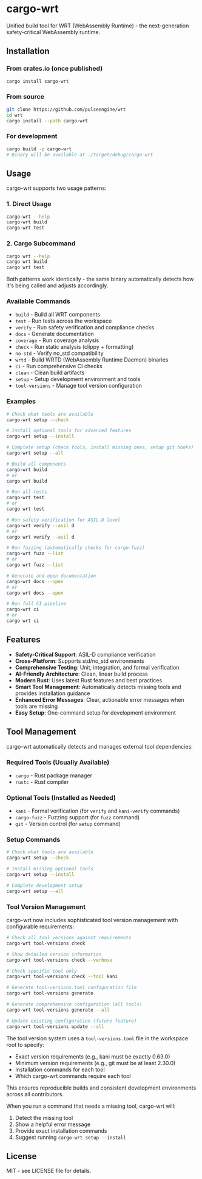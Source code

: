 # cargo-wrt

Unified build tool for WRT (WebAssembly Runtime) - the next-generation safety-critical WebAssembly runtime.

## Installation

### From crates.io (once published)
```bash
cargo install cargo-wrt
```

### From source
```bash
git clone https://github.com/pulseengine/wrt
cd wrt
cargo install --path cargo-wrt
```

### For development
```bash
cargo build -p cargo-wrt
# Binary will be available at ./target/debug/cargo-wrt
```

## Usage

cargo-wrt supports two usage patterns:

### 1. Direct Usage
```bash
cargo-wrt --help
cargo-wrt build
cargo-wrt test
```

### 2. Cargo Subcommand
```bash
cargo wrt --help
cargo wrt build  
cargo wrt test
```

Both patterns work identically - the same binary automatically detects how it's being called and adjusts accordingly.

### Available Commands

- `build` - Build all WRT components
- `test` - Run tests across the workspace  
- `verify` - Run safety verification and compliance checks
- `docs` - Generate documentation
- `coverage` - Run coverage analysis
- `check` - Run static analysis (clippy + formatting)
- `no-std` - Verify no_std compatibility
- `wrtd` - Build WRTD (WebAssembly Runtime Daemon) binaries
- `ci` - Run comprehensive CI checks
- `clean` - Clean build artifacts
- `setup` - Setup development environment and tools
- `tool-versions` - Manage tool version configuration

### Examples

```bash
# Check what tools are available
cargo-wrt setup --check

# Install optional tools for advanced features
cargo-wrt setup --install

# Complete setup (check tools, install missing ones, setup git hooks)
cargo-wrt setup --all

# Build all components
cargo-wrt build
# or
cargo wrt build

# Run all tests  
cargo-wrt test
# or
cargo wrt test

# Run safety verification for ASIL-D level
cargo-wrt verify --asil d
# or
cargo wrt verify --asil d

# Run fuzzing (automatically checks for cargo-fuzz)
cargo-wrt fuzz --list
# or
cargo wrt fuzz --list

# Generate and open documentation
cargo-wrt docs --open
# or 
cargo wrt docs --open

# Run full CI pipeline
cargo-wrt ci
# or
cargo wrt ci
```

## Features

- **Safety-Critical Support**: ASIL-D compliance verification
- **Cross-Platform**: Supports std/no_std environments
- **Comprehensive Testing**: Unit, integration, and formal verification
- **AI-Friendly Architecture**: Clean, linear build process
- **Modern Rust**: Uses latest Rust features and best practices
- **Smart Tool Management**: Automatically detects missing tools and provides installation guidance
- **Enhanced Error Messages**: Clear, actionable error messages when tools are missing
- **Easy Setup**: One-command setup for development environment

## Tool Management

cargo-wrt automatically detects and manages external tool dependencies:

### Required Tools (Usually Available)
- `cargo` - Rust package manager
- `rustc` - Rust compiler

### Optional Tools (Installed as Needed)  
- `kani` - Formal verification (for `verify` and `kani-verify` commands)
- `cargo-fuzz` - Fuzzing support (for `fuzz` command)
- `git` - Version control (for `setup` command)

### Setup Commands
```bash
# Check what tools are available
cargo-wrt setup --check

# Install missing optional tools
cargo-wrt setup --install

# Complete development setup
cargo-wrt setup --all
```

### Tool Version Management

cargo-wrt now includes sophisticated tool version management with configurable requirements:

```bash
# Check all tool versions against requirements
cargo-wrt tool-versions check

# Show detailed version information
cargo-wrt tool-versions check --verbose

# Check specific tool only
cargo-wrt tool-versions check --tool kani

# Generate tool-versions.toml configuration file
cargo-wrt tool-versions generate

# Generate comprehensive configuration (all tools)
cargo-wrt tool-versions generate --all

# Update existing configuration (future feature)
cargo-wrt tool-versions update --all
```

The tool version system uses a `tool-versions.toml` file in the workspace root to specify:
- Exact version requirements (e.g., kani must be exactly 0.63.0)
- Minimum version requirements (e.g., git must be at least 2.30.0)
- Installation commands for each tool
- Which cargo-wrt commands require each tool

This ensures reproducible builds and consistent development environments across all contributors.

When you run a command that needs a missing tool, cargo-wrt will:
1. Detect the missing tool
2. Show a helpful error message
3. Provide exact installation commands
4. Suggest running `cargo-wrt setup --install`

## License

MIT - see LICENSE file for details.